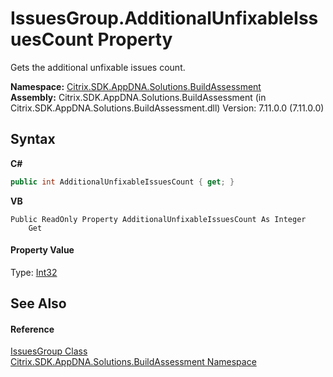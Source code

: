 # IssuesGroup.AdditionalUnfixableIssuesCount Property 
 

Gets the additional unfixable issues count.

**Namespace:**&nbsp;[Citrix.SDK.AppDNA.Solutions.BuildAssessment](853bdb50-ea5c-dc0d-0be0-7254b6c38034.md)<br />**Assembly:**&nbsp;Citrix.SDK.AppDNA.Solutions.BuildAssessment (in Citrix.SDK.AppDNA.Solutions.BuildAssessment.dll) Version: 7.11.0.0 (7.11.0.0)

## Syntax

**C#**
```csharp
public int AdditionalUnfixableIssuesCount { get; }
```

**VB**
```vbnet
Public ReadOnly Property AdditionalUnfixableIssuesCount As Integer
	Get
```


#### Property Value
Type: <a href="http://msdn2.microsoft.com/en-us/library/td2s409d" target="_blank">Int32</a>

## See Also


#### Reference
<a href="941b0067-c362-2cd0-ed53-118cdd1647f7">IssuesGroup Class</a><br /><a href="853bdb50-ea5c-dc0d-0be0-7254b6c38034">Citrix.SDK.AppDNA.Solutions.BuildAssessment Namespace</a><br />